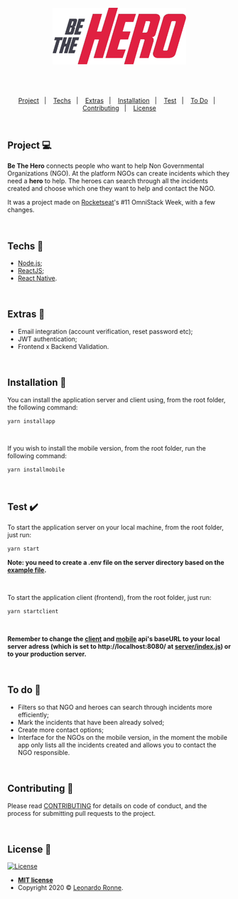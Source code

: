 <p align="center">
  <img src="client/src/assets/img/logo.png" width="300px"/>
</p>

# 

<br>

<p align="center">
  <a href="#project-">Project</a>&nbsp;&nbsp;&nbsp;|&nbsp;&nbsp;&nbsp;
  <a href="#techs-rocket">Techs</a>&nbsp;&nbsp;&nbsp;|&nbsp;&nbsp;&nbsp;
  <a href="#techs-rocket">Extras</a>&nbsp;&nbsp;&nbsp;|&nbsp;&nbsp;&nbsp;
  <a href="#installation-wrench">Installation</a>&nbsp;&nbsp;&nbsp;|&nbsp;&nbsp;&nbsp;
  <a href="#test-heavy_check_mark">Test</a>&nbsp;&nbsp;&nbsp;|&nbsp;&nbsp;&nbsp;
  <a href="#test-heavy_check_mark">To Do</a>&nbsp;&nbsp;&nbsp;|&nbsp;&nbsp;&nbsp;
  <a href="#contributing-">Contributing</a>&nbsp;&nbsp;&nbsp;|&nbsp;&nbsp;&nbsp;
  <a href="#license-memo">License</a>
</p>

<br>

## Project 💻

**Be The Hero** connects people who want to help Non Governmental Organizations (NGO). At the platform NGOs can create incidents which they need a <strong>hero</strong> to help. The heroes can search through all the incidents created and choose which one they want to help and contact the NGO.

It was a project made on [Rocketseat](https://github.com/Rocketseat)'s #11 OmniStack Week, with a few changes.

<br>

## Techs :rocket:

- [Node.js](https://nodejs.org/en/);
- [ReactJS](https://reactjs.org);
- [React Native](https://facebook.github.io/react-native/).

<br>

## Extras :slot_machine:

- Email integration (account verification, reset password etc);
- JWT authentication;
- Frontend x Backend Validation.

<br>

## Installation :wrench:

You can install the application server and client using, from the root folder, the following command:

```sh
yarn installapp
```

<br>

If you wish to install the mobile version, from the root folder, run the following command:

```sh
yarn installmobile
```

<br>

## Test :heavy_check_mark:

To start the application server on your local machine, from the root folder, just run:

```sh
yarn start
```

<strong>Note: you need to create a .env file on the server directory based on the [example file](https://github.com/leoronne/BeTheHero/blob/master/server/example.env).</strong>

<br>


To start the application client (frontend), from the root folder, just run:

```sh
yarn startclient
```

<br>


<strong>Remember to change the [client](https://github.com/leoronne/BeTheHero/blob/master/client/src/services/api.js) and [mobile](https://github.com/leoronne/BeTheHero/blob/master/mobile/src/services/api.js) api's baseURL to your local server adress (which is set to http://localhost:8080/ at [server/index.js](https://github.com/leoronne/BeTheHero/blob/master/server/src/index.js)) or to your production server.</strong>

<br>

## To do :newspaper:

- Filters so that NGO and heroes can search through incidents more efficiently;
- Mark the incidents that have been already solved;
- Create more contact options;
- Interface for the NGOs on the mobile version, in the moment the mobile app only lists all the incidents created and allows you to contact the NGO responsible.

<br>

## Contributing 🤔 

Please read [CONTRIBUTING](https://github.com/leoronne/BeTheHero/blob/master/CONTRIBUTING.md) for details on code of conduct, and the process for submitting pull requests to the project.

<br>

## License :memo:

[![License](http://img.shields.io/:license-mit-blue.svg?style=flat-square)](http://badges.mit-license.org)
- **[MIT license](https://github.com/leoronne/BeTheHero/blob/master/LICENSE)**
- Copyright 2020 © <a href="https://github.com/leoronne" target="_blank">Leonardo Ronne</a>.

## 


